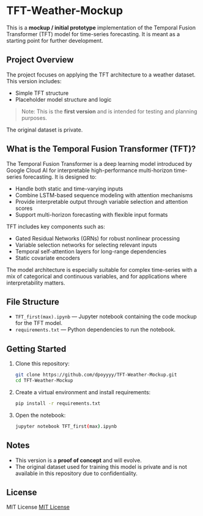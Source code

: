 # TFT-Weather-Mockup

This is a **mockup / initial prototype** implementation of the Temporal Fusion Transformer (TFT) model for time-series forecasting. It is meant as a starting point for further development.

## Project Overview

The project focuses on applying the TFT architecture to a weather dataset. This version includes:

- Simple TFT structure
- Placeholder model structure and logic

> Note: This is the **first version** and is intended for testing and planning purposes.

The original dataset is private.

## What is the Temporal Fusion Transformer (TFT)?

The Temporal Fusion Transformer is a deep learning model introduced by Google Cloud AI for interpretable high-performance multi-horizon time-series forecasting. It is designed to:

- Handle both static and time-varying inputs
- Combine LSTM-based sequence modeling with attention mechanisms
- Provide interpretable output through variable selection and attention scores
- Support multi-horizon forecasting with flexible input formats

TFT includes key components such as:
- Gated Residual Networks (GRNs) for robust nonlinear processing
- Variable selection networks for selecting relevant inputs
- Temporal self-attention layers for long-range dependencies
- Static covariate encoders

The model architecture is especially suitable for complex time-series with a mix of categorical and continuous variables, and for applications where interpretability matters.

## File Structure

- `TFT_first(max).ipynb` — Jupyter notebook containing the code mockup for the TFT model.
- `requirements.txt` — Python dependencies to run the notebook.

## Getting Started

1. Clone this repository:
   ```bash
   git clone https://github.com/dpoyyyy/TFT-Weather-Mockup.git
   cd TFT-Weather-Mockup
   ```

2. Create a virtual environment and install requirements:
   ```bash
   pip install -r requirements.txt
   ```

3. Open the notebook:
   ```bash
   jupyter notebook TFT_first(max).ipynb
   ```

## Notes

- This version is a **proof of concept** and will evolve.
- The original dataset used for training this model is private and is not available in this repository due to confidentiality.

## License

MIT License
[MIT License](./LICENSE)

